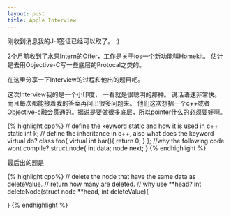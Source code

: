 ```yaml
---
layout: post
title: Apple Interview
---
```


刚收到消息我的J-1签证已经可以取了。 :)

2个月前收到了水果Intern的Offer，工作是关于ios一个新功能叫Homekit。
估计是去用Objective-C写一些底层的Protocal之类的。

在这里分享一下Interview的过程和他出的题目吧。

这次Interview我的是一个小印度， 一看就是很聪明的那种。
说话语速非常快。 而且每次都能接着我的答案再问出很多问题来。
他们这次想招一个c++或者Objective-c融会贯通的。据说是要做很多底层，所以pointer什么的必须要好啊。
<!--break-->
{% highlight cpp%}
// define the keyword static and how it is used in c++
static int k;
// define the inheritance in c++, also what does the keyword virtual do?
class foo{
	virtual int bar(){
		return 0;
	}
};
//why the following code wont compile?
struct node{
  int data;
  node next;
}
{% endhighlight %}


最后出的题是

{% highlight cpp%}
// delete the node that have the same data as deleteValue.
// return how many are deleted.
// why use **head?
int deleteNode(struct node **head, int deleteValue){
  
}
{% endhighlight %}







